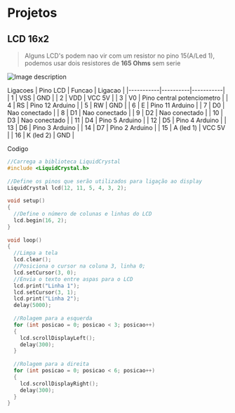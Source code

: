 # Projetos

## LCD 16x2
> Alguns LCD's podem nao vir com um resistor no pino 15(A/Led 1), podemos usar dois resistores de **165 Ohms** sem serie

![Image description](/LCD_16x2.png)

Ligacoes
| Pino LCD  |  Funcao  |  Ligacao  |
|-----------|----------|-----------|
| 1         |  VSS     |  GND      |
| 2         |  VDD     |  VCC 5V   |
| 3         |  V0      |  Pino central potenciometro    |
| 4         |  RS      |  Pino 12 Arduino         |
| 5         |  RW      |  GND         |
| 6         |  E       |  Pino 11 Arduino         |
| 7         |  D0      |  Nao conectado         |
| 8         |  D1      |  Nao conectado         |
| 9         |  D2      |  Nao conectado         |
| 10        |  D3      |  Nao conectado         |
| 11        |  D4      |  Pino 5 Arduino         |
| 12        |  D5      |  Pino 4 Arduino         |
| 13        |  D6      |  Pino 3 Arduino         |
| 14        |  D7      |  Pino 2 Arduino         |
| 15        |  A (led 1) |  VCC 5V   |
| 16        |  K (led 2) |  GND      |

Codigo
```c
//Carrega a biblioteca LiquidCrystal
#include <LiquidCrystal.h>
 
//Define os pinos que serão utilizados para ligação ao display
LiquidCrystal lcd(12, 11, 5, 4, 3, 2);
 
void setup()
{
  //Define o número de colunas e linhas do LCD
  lcd.begin(16, 2);
}
 
void loop()
{
  //Limpa a tela
  lcd.clear();
  //Posiciona o cursor na coluna 3, linha 0;
  lcd.setCursor(3, 0);
  //Envia o texto entre aspas para o LCD
  lcd.print("Linha 1");
  lcd.setCursor(3, 1);
  lcd.print("Linha 2");
  delay(5000);
   
  //Rolagem para a esquerda
  for (int posicao = 0; posicao < 3; posicao++)
  {
    lcd.scrollDisplayLeft();
    delay(300);
  }
   
  //Rolagem para a direita
  for (int posicao = 0; posicao < 6; posicao++)
  {
    lcd.scrollDisplayRight();
    delay(300);
  }
}
```